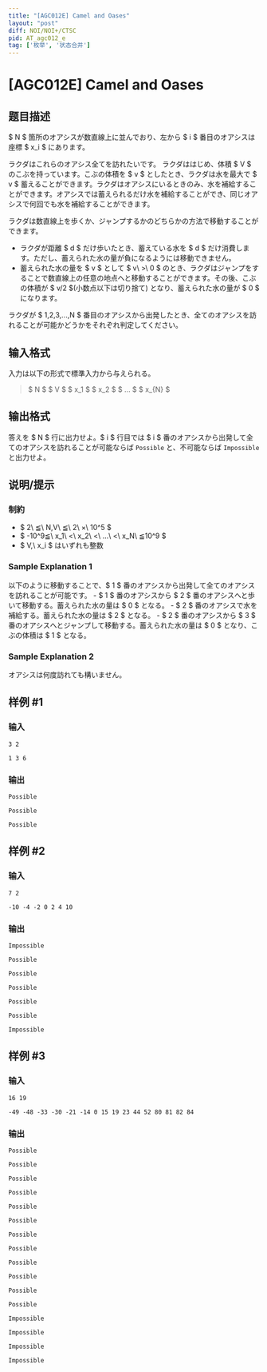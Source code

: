 ```yaml
---
title: "[AGC012E] Camel and Oases"
layout: "post"
diff: NOI/NOI+/CTSC
pid: AT_agc012_e
tag: ['枚举', '状态合并']
---
```


# [AGC012E] Camel and Oases

## 题目描述

[problemUrl]: https://atcoder.jp/contests/agc012/tasks/agc012_e

$ N $ 箇所のオアシスが数直線上に並んでおり、左から $ i $ 番目のオアシスは座標 $ x_i $ にあります。

ラクダはこれらのオアシス全てを訪れたいです。 ラクダははじめ、体積 $ V $ のこぶを持っています。こぶの体積を $ v $ としたとき、ラクダは水を最大で $ v $ 蓄えることができます。ラクダはオアシスにいるときのみ、水を補給することができます。オアシスでは蓄えられるだけ水を補給することができ、同じオアシスで何回でも水を補給することができます。

ラクダは数直線上を歩くか、ジャンプするかのどちらかの方法で移動することができます。

- ラクダが距離 $ d $ だけ歩いたとき、蓄えている水を $ d $ だけ消費します。ただし、蓄えられた水の量が負になるようには移動できません。
- 蓄えられた水の量を $ v $ として $ v\ >\ 0 $ のとき、ラクダはジャンプをすることで数直線上の任意の地点へと移動することができます。その後、こぶの体積が $ v/2 $(小数点以下は切り捨て) となり、蓄えられた水の量が $ 0 $ になります。

ラクダが $ 1,2,3,...,N $ 番目のオアシスから出発したとき、全てのオアシスを訪れることが可能かどうかをそれぞれ判定してください。

## 输入格式

入力は以下の形式で標準入力から与えられる。

> $ N $ $ V $ $ x_1 $ $ x_2 $ $ ... $ $ x_{N} $

## 输出格式

答えを $ N $ 行に出力せよ。$ i $ 行目では $ i $ 番のオアシスから出発して全てのオアシスを訪れることが可能ならば `Possible` と、不可能ならば `Impossible` と出力せよ。

## 说明/提示

### 制約

- $ 2\ ≦\ N,V\ ≦\ 2\ ×\ 10^5 $
- $ -10^9≦\ x_1\ <\ x_2\ <\ ...\ <\ x_N\ ≦10^9 $
- $ V,\ x_i $ はいずれも整数

### Sample Explanation 1

以下のように移動することで、$ 1 $ 番のオアシスから出発して全てのオアシスを訪れることが可能です。 - $ 1 $ 番のオアシスから $ 2 $ 番のオアシスへと歩いて移動する。蓄えられた水の量は $ 0 $ となる。 - $ 2 $ 番のオアシスで水を補給する。蓄えられた水の量は $ 2 $ となる。 - $ 2 $ 番のオアシスから $ 3 $ 番のオアシスへとジャンプして移動する。蓄えられた水の量は $ 0 $ となり、こぶの体積は $ 1 $ となる。

### Sample Explanation 2

オアシスは何度訪れても構いません。

## 样例 #1

### 输入

```
3 2
1 3 6
```

### 输出

```
Possible
Possible
Possible
```

## 样例 #2

### 输入

```
7 2
-10 -4 -2 0 2 4 10
```

### 输出

```
Impossible
Possible
Possible
Possible
Possible
Possible
Impossible
```

## 样例 #3

### 输入

```
16 19
-49 -48 -33 -30 -21 -14 0 15 19 23 44 52 80 81 82 84
```

### 输出

```
Possible
Possible
Possible
Possible
Possible
Possible
Possible
Possible
Possible
Possible
Possible
Possible
Impossible
Impossible
Impossible
Impossible
```

